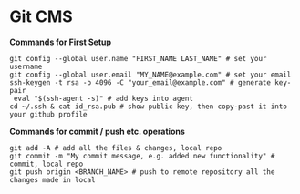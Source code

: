 # Git CMS 

**Commands for First Setup**

```shell
git config --global user.name "FIRST_NAME LAST_NAME" # set your username 
git config --global user.email "MY_NAME@example.com" # set your email 
ssh-keygen -t rsa -b 4096 -C "your_email@example.com" # generate key-pair
 eval "$(ssh-agent -s)" # add keys into agent
cd ~/.ssh & cat id_rsa.pub # show public key, then copy-past it into your github profile 
```

**Commands for commit / push etc. operations**

```shell
git add -A # add all the files & changes, local repo 
git commit -m "My commit message, e.g. added new functionality" # commit, local repo
git push origin <BRANCH_NAME> # push to remote repository all the changes made in local 
```

